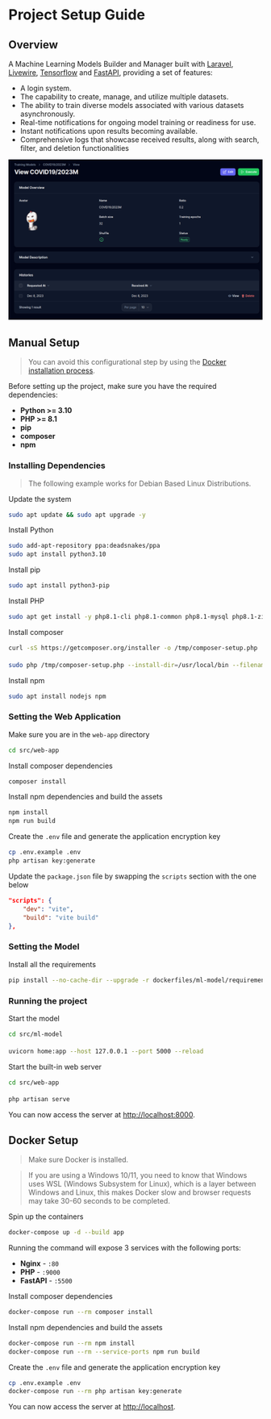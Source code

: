 # Project Setup Guide

## Overview

A Machine Learning Models Builder and Manager built with [Laravel](https://laravel.com/), [Livewire](https://laravel-livewire.com/), [Tensorflow](https://tensorflow.org/) and [FastAPI](https://fastapi.tiangolo.com/), providing a set of features:

- A login system.
- The capability to create, manage, and utilize multiple datasets.
- The ability to train diverse models associated with various datasets asynchronously.
- Real-time notifications for ongoing model training or readiness for use.
- Instant notifications upon results becoming available.
- Comprehensive logs that showcase received results, along with search, filter, and deletion functionalities

![app showcase](imgs/app-1.png)

## Manual Setup
> You can avoid this configurational step by using the [Docker installation process](#docker-setup).

Before setting up the project, make sure you have the required dependencies:

- **Python >= 3.10**
- **PHP >= 8.1**
- **pip**
- **composer**
- **npm**

### Installing Dependencies

>The following example works for Debian Based Linux Distributions.

Update the system

```bash
sudo apt update && sudo apt upgrade -y
```

Install Python

```bash
sudo add-apt-repository ppa:deadsnakes/ppa
sudo apt install python3.10
```

Install pip

```bash
sudo apt install python3-pip
```

Install PHP

```bash
sudo apt get install -y php8.1-cli php8.1-common php8.1-mysql php8.1-zip php8.1-gd php8.1-mbstring php8.1-curl php8.1-xml php8.1-bcmath
```

Install composer

```bash
curl -sS https://getcomposer.org/installer -o /tmp/composer-setup.php

sudo php /tmp/composer-setup.php --install-dir=/usr/local/bin --filename=composer
```

Install npm

```bash
sudo apt install nodejs npm
```

### Setting the Web Application

Make sure you are in the `web-app` directory

```bash
cd src/web-app
```

Install composer dependencies

```bash
composer install
```

Install npm dependencies and build the assets

```bash
npm install
npm run build
```

Create the `.env` file and generate the application encryption key

```bash
cp .env.example .env
php artisan key:generate
```

Update the `package.json` file by swapping the `scripts` section with the one below

```json
"scripts": {
    "dev": "vite",
    "build": "vite build"
},
```

### Setting the Model

Install all the requirements

```bash
pip install --no-cache-dir --upgrade -r dockerfiles/ml-model/requirements.txt
```

### Running the project

Start the model

```bash
cd src/ml-model

uvicorn home:app --host 127.0.0.1 --port 5000 --reload
```

Start the built-in web server

```bash
cd src/web-app

php artisan serve
```

You can now access the server at [http://localhost:8000](http://localhost:8000).

## Docker Setup

>Make sure Docker is installed.

>If you are using a Windows 10/11, you need to know that Windows uses WSL (Windows Subsystem for Linux), which is a layer between Windows and Linux, this makes Docker slow and browser requests may take 30-60 seconds to be completed.

Spin up the containers

```bash
docker-compose up -d --build app
```

Running the command will expose 3 services with the following ports:

- **Nginx** - `:80`
- **PHP** - `:9000`
- **FastAPI** - `:5500`

Install composer dependencies

```bash
docker-compose run --rm composer install
```

Install npm dependencies and build the assets

```bash
docker-compose run --rm npm install
docker-compose run --rm --service-ports npm run build
```

Create the `.env` file and generate the application encryption key

```bash
cp .env.example .env
docker-compose run --rm php artisan key:generate
```

You can now access the server at [http://localhost](http://localhost).

